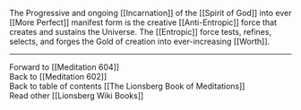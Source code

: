 The Progressive and ongoing [[Incarnation]] of the [[Spirit of God]] into ever [[More Perfect]] manifest form is the creative [[Anti-Entropic]] force that creates and sustains the Universe. The [[Entropic]] force tests, refines, selects, and forges the Gold of creation into ever-increasing [[Worth]]. 

___

Forward to [[Meditation 604]]  
Back to [[Meditation 602]]  
Back to table of contents [[The Lionsberg Book of Meditations]]  
Read other [[Lionsberg Wiki Books]] 